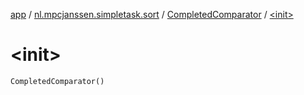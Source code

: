 [app](../../index.md) / [nl.mpcjanssen.simpletask.sort](../index.md) / [CompletedComparator](index.md) / [&lt;init&gt;](.)

# &lt;init&gt;

`CompletedComparator()`